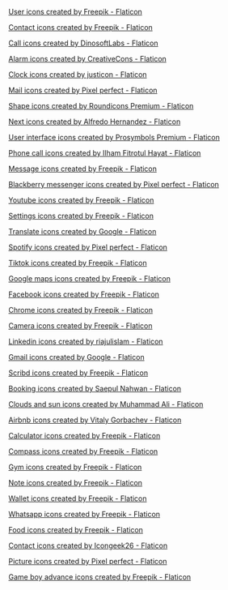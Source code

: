 <a href="https://www.flaticon.com/free-icons/user" title="user icons">User icons created by Freepik - Flaticon</a>

<a href="https://www.flaticon.com/free-icons/contact" title="contact icons">Contact icons created by Freepik - Flaticon</a>

<a href="https://www.flaticon.com/free-icons/call" title="call icons">Call icons created by DinosoftLabs - Flaticon</a>

<a href="https://www.flaticon.com/free-icons/alarm" title="alarm icons">Alarm icons created by CreativeCons - Flaticon</a>

<a href="https://www.flaticon.com/free-icons/clock" title="clock icons">Clock icons created by justicon - Flaticon</a>

<a href="https://www.flaticon.com/free-icons/mail" title="mail icons">Mail icons created by Pixel perfect - Flaticon</a>

<a href="https://www.flaticon.com/free-icons/shape" title="shape icons">Shape icons created by Roundicons Premium - Flaticon</a>

<a href="https://www.flaticon.com/free-icons/next" title="next icons">Next icons created by Alfredo Hernandez - Flaticon</a>

<a href="https://www.flaticon.com/free-icons/user-interface" title="user interface icons">User interface icons created by Prosymbols Premium - Flaticon</a>

<a href="https://www.flaticon.com/free-icons/phone-call" title="phone call icons">Phone call icons created by Ilham Fitrotul Hayat - Flaticon</a>

<a href="https://www.flaticon.com/free-icons/message" title="message icons">Message icons created by Freepik - Flaticon</a>

<a href="https://www.flaticon.com/free-icons/blackberry-messenger" title="blackberry messenger icons">Blackberry messenger icons created by Pixel perfect - Flaticon</a>

<a href="https://www.flaticon.com/free-icons/youtube" title="youtube icons">Youtube icons created by Freepik - Flaticon</a>

<a href="https://www.flaticon.com/free-icons/settings" title="settings icons">Settings icons created by Freepik - Flaticon</a>

<a href="https://www.flaticon.com/free-icons/translate" title="translate icons">Translate icons created by Google - Flaticon</a>

<a href="https://www.flaticon.com/free-icons/spotify" title="spotify icons">Spotify icons created by Pixel perfect - Flaticon</a>

<a href="https://www.flaticon.com/free-icons/tiktok" title="tiktok icons">Tiktok icons created by Freepik - Flaticon</a>

<a href="https://www.flaticon.com/free-icons/google-maps" title="google maps icons">Google maps icons created by Freepik - Flaticon</a>

<a href="https://www.flaticon.com/free-icons/facebook" title="facebook icons">Facebook icons created by Freepik - Flaticon</a>

<a href="https://www.flaticon.com/free-icons/chrome" title="chrome icons">Chrome icons created by Freepik - Flaticon</a>

<a href="https://www.flaticon.com/free-icons/camera" title="camera icons">Camera icons created by Freepik - Flaticon</a>

<a href="https://www.flaticon.com/free-icons/linkedin" title="linkedin icons">Linkedin icons created by riajulislam - Flaticon</a>

<a href="https://www.flaticon.com/free-icons/gmail" title="gmail icons">Gmail icons created by Google - Flaticon</a>

<a href="https://www.flaticon.com/free-icons/scribd" title="scribd icons">Scribd icons created by Freepik - Flaticon</a>

<a href="https://www.flaticon.com/free-icons/booking" title="Booking icons">Booking icons created by Saepul Nahwan - Flaticon</a>

<a href="https://www.flaticon.com/free-icons/clouds-and-sun" title="clouds and sun icons">Clouds and sun icons created by Muhammad Ali - Flaticon</a>

<a href="https://www.flaticon.com/free-icons/airbnb" title="airbnb icons">Airbnb icons created by Vitaly Gorbachev - Flaticon</a>

<a href="https://www.flaticon.com/free-icons/calculator" title="calculator icons">Calculator icons created by Freepik - Flaticon</a>

<a href="https://www.flaticon.com/free-icons/compass" title="compass icons">Compass icons created by Freepik - Flaticon</a>

<a href="https://www.flaticon.com/free-icons/gym" title="gym icons">Gym icons created by Freepik - Flaticon</a>

<a href="https://www.flaticon.com/free-icons/note" title="note icons">Note icons created by Freepik - Flaticon</a>

<a href="https://www.flaticon.com/free-icons/wallet" title="wallet icons">Wallet icons created by Freepik - Flaticon</a>

<a href="https://www.flaticon.com/free-icons/whatsapp" title="whatsapp icons">Whatsapp icons created by Freepik - Flaticon</a>

<a href="https://www.flaticon.com/free-icons/food" title="food icons">Food icons created by Freepik - Flaticon</a>

<a href="https://www.flaticon.com/free-icons/contact" title="contact icons">Contact icons created by Icongeek26 - Flaticon</a>

<a href="https://www.flaticon.com/free-icons/picture" title="picture icons">Picture icons created by Pixel perfect - Flaticon</a>

<a href="https://www.flaticon.com/free-icons/game-boy-advance" title="game boy advance icons">Game boy advance icons created by Freepik - Flaticon</a>

